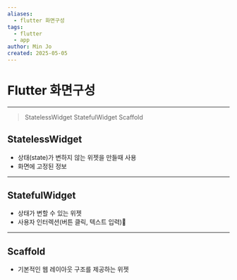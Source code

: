 ```yaml
---
aliases:
  - flutter 화면구성
tags:
  - flutter
  - app
author: Min Jo
created: 2025-05-05
---
```

# Flutter 화면구성
---

> StatelessWidget
> StatefulWidget
> Scaffold 


## StatelessWidget 

- 상태(state)가 변하지 않는 위젯을 만들때 사용
- 화면에 고정된 정보
---
## StatefulWidget
- 상태가 변할 수 있는 위젯
- 사용자 인터렉션(버튼 클릭, 텍스트 입력)
---
## Scaffold
- 기본적인 웹 레이아웃 구조를 제공하는 위젯 


